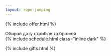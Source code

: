 ```yaml
---
layout: rope-jumping
---
```


{% include offer.html %}

<div class="title">Обирай дату стрибків та бронюй</div>
{% include schedule.html class="inline dark" %}

{% include gifts.html %}
